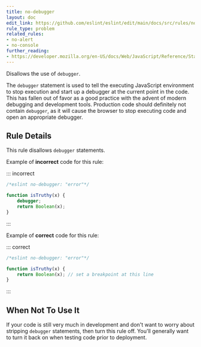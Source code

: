 ```yaml
---
title: no-debugger
layout: doc
edit_link: https://github.com/eslint/eslint/edit/main/docs/src/rules/no-debugger.md
rule_type: problem
related_rules:
- no-alert
- no-console
further_reading:
- https://developer.mozilla.org/en-US/docs/Web/JavaScript/Reference/Statements/debugger
---
```




Disallows the use of `debugger`.

The `debugger` statement is used to tell the executing JavaScript environment to stop execution and start up a debugger at the current point in the code. This has fallen out of favor as a good practice with the advent of modern debugging and development tools. Production code should definitely not contain `debugger`, as it will cause the browser to stop executing code and open an appropriate debugger.

## Rule Details

This rule disallows `debugger` statements.

Example of **incorrect** code for this rule:

::: incorrect

```js
/*eslint no-debugger: "error"*/

function isTruthy(x) {
    debugger;
    return Boolean(x);
}
```

:::

Example of **correct** code for this rule:

::: correct

```js
/*eslint no-debugger: "error"*/

function isTruthy(x) {
    return Boolean(x); // set a breakpoint at this line
}
```

:::

## When Not To Use It

If your code is still very much in development and don't want to worry about stripping `debugger` statements, then turn this rule off. You'll generally want to turn it back on when testing code prior to deployment.
